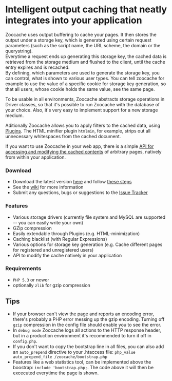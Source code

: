 # Intelligent output caching that neatly integrates into your application #
Zoocache uses output buffering to cache your pages. It then stores the output under a storage key, which is generated using certain request parameters (such as the script name, the URL scheme, the domain or the querystring).  
Everytime a request ends up generating this storage key, the cached data is retrieved from the storage medium and flushed to the client, until the cache entry expires and is recached.  
By defining, which parameters are used to generate the storage key, you can control, what is shown to various user types. You can tell zoocache for example to use the value of a specific cookie for storage key generation, so that all users, whose cookie holds the same value, see the same page.  

To be usable in all environments, Zoocache abstracts storage operations in Driver classes, so that it's possible to run Zoocache with the database of your choice. Also, it's very easy to implement support for a new storage medium.

Aditionally Zoocache allows you to apply filters to the cached data, using [Plugins](http://github.com/marcelklehr/zoocache/wiki/Plugins). The HTML minifier plugin `htmlmin`, for example, strips out all unnecessary whitespaces from the cached document.

If you want to use Zoocache in your web app, there is a simple [API for accessing and modifying the cached contents](http://github.com/marcelklehr/zoocache/wiki/API) of arbitrary pages, natively from within your application.

### Download ###

* Download the latest version [here](http://github.com/marcelklehr/zoocache/zipball/master) and follow [these steps](https://github.com/marcelklehr/zoocache/wiki)
* See the [wiki](http://github.com/marcelklehr/zoocache/wiki) for more information
* Submit any questions, bugs or suggestions to the [Issue Tracker](http://github.com/marcelklehr/zoocache/issues)

### Features ###
+ Various storage drivers (currently file system and MySQL are supported -- you can easily write your own)
+ GZip compression
+ Easily extendable through Plugins (e.g. HTML-minimization)
+ Caching blacklist (with Regular Expressions)
+ Various options for storage key generation (e.g. Cache different pages for registered and unregistered users)
+ API to modify the cache natively in your application

### Requirements ###
* `PHP 5.3` or newer
* optionally `zlib` for gzip compression

## Tips ##
* If your browser can't view the page and reports an encoding error, there's probably a PHP error messing up the gzip encoding. Turning off `gzip` compression in the config file should enable you to see the error.
* In `debug mode` Zoocache logs all actions to the HTTP response header, but in a production environment it's recommended to turn it off in `config.php`.
* If you don't want to copy the bootstrap line in all files, you can also add an `auto_prepend` directive to your .htaccess file: `php_value auto_prepend_file /zoocache/bootstrap.php`
* Features like a web statistics tool, can be implemented above the boostrap: `include 'bootstrap.php;`. The code above it will then be excecuted everytime the page is shown.